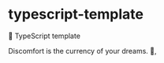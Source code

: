 # typescript-template

🌱 TypeScript template


<!-- INSPIRATIONAL_QUOTE_START -->
Discomfort is the currency of your dreams.
👀,
<!-- INSPIRATIONAL_QUOTE_END -->
